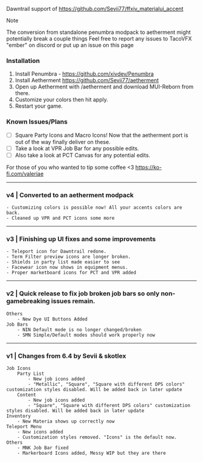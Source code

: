 Dawntrail support of https://github.com/Sevii77/ffxiv_materialui_accent

> [!NOTE]
> The conversion from standalone penumbra modpack to aetherment might potentially break a couple things 
> Feel free to report any issues to TacoVFX "ember" on discord or put up an issue on this page

### Installation
1. Install Penumbra - https://github.com/xivdev/Penumbra
2. Install Aetherment https://github.com/Sevii77/aetherment
3. Open up Aetherment with /aetherment and download MUI-Reborn from there.
4. Customize your colors then hit apply.
5. Restart your game.

### Known Issues/Plans
- [ ] Square Party Icons and Macro Icons! Now that the aetherment port is out of the way finally deliver on these.
- [ ] Take a look at VPR Job Bar for any possible edits.
- [ ] Also take a look at PCT Canvas for any potential edits.

For those of you who wanted to tip some coffee <3
https://ko-fi.com/valeriae

---
### v4 | Converted to an aetherment modpack
    - Customizing colors is possible now! All your accents colors are back.
    - Cleaned up VPR and PCT icons some more

-----------------------------------------------------------------

### v3 | Finishing up UI fixes and some improvements
    - Teleport icon for Dawntrail redone.
    - Term Filter preview icons are longer broken.
    - Shields in party list made easier to see
    - Facewear icon now shows in equipment menus.
    - Proper marketboard icons for PCT and VPR added

-----------------------------------------------------------------

### v2 | Quick release to fix job broken job bars so only non-gamebreaking issues remain.
    Others    
        - New Dye UI Buttons Added
    Job Bars
        - NIN Default mode is no longer changed/broken
        - SMN Simple/Default modes should work properly now

-----------------------------------------------------------------

### v1 | Changes from 6.4 by Sevii & skotlex
    Job Icons
        Party List
            - New job icons added
            - "Metallic", "Square", "Square with different DPS colors" customization styles disabled. Will be added back in later update
        Content
            - New job icons added
            - "Square", "Square with different DPS colors" customization styles disabled. Will be added back in later update
    Inventory
        - New Materia shows up correctly now
    Teleport Menu
        - New icons added
        - Customization styles removed. "Icons" is the default now.
    Others
        - MNK Job Bar fixed
        - Markerboard Icons added, Messy WIP but they are there
